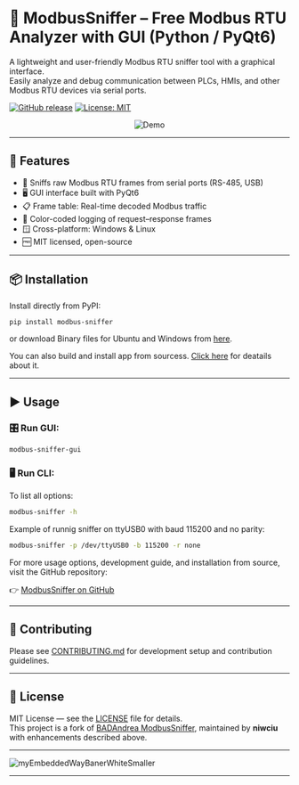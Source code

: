 
# 🐍 ModbusSniffer – Free Modbus RTU Analyzer with GUI (Python / PyQt6)

A lightweight and user-friendly Modbus RTU sniffer tool with a graphical interface.  
Easily analyze and debug communication between PLCs, HMIs, and other Modbus RTU devices via serial ports.

[![GitHub release](https://img.shields.io/github/v/release/niwciu/ModbusSniffer)](https://github.com/niwciu/ModbusSniffer/releases)
[![License: MIT](https://img.shields.io/badge/License-MIT-yellow.svg)](LICENSE)

<div align="center">
<img src="https://github.com/niwciu/ModbusSniffer/blob/main/doc/gui.gif?raw=true" alt="Demo" />
</div>

---

## 🔧 Features

- 🧰 Sniffs raw Modbus RTU frames from serial ports (RS-485, USB)
- 🖥️ GUI interface built with PyQt6
- 📋 Frame table: Real-time decoded Modbus traffic
- 🌈 Color-coded logging of request–response frames
- 🪟 Cross-platform: Windows & Linux
- 🆓 MIT licensed, open-source

---

## 📦 Installation

Install directly from PyPI:

```bash
pip install modbus-sniffer
```
or download Binary files for Ubuntu and Windows from [here](https://github.com/niwciu/ModbusSniffer/releases).

You can also build and install app from sourcess. [Click here](CONTRIBUTING.md#%EF%B8%8F-build--install) for deatails about it.


---

## ▶️ Usage

### 🎛️ Run GUI:

```bash
modbus-sniffer-gui
```

### 🖥️ Run CLI:
To list all options:
```bash
modbus-sniffer -h
```


Example of runnig sniffer on ttyUSB0 with baud 115200 and no parity:
```bash
modbus-sniffer -p /dev/ttyUSB0 -b 115200 -r none
```

For more usage options, development guide, and installation from source, visit the GitHub repository:

👉 [ModbusSniffer on GitHub](https://github.com/niwciu/ModbusSniffer)

---
## 🤝 Contributing

Please see [CONTRIBUTING.md](CONTRIBUTING.md) for development setup and contribution guidelines.

---

## 📜 License

MIT License — see the [LICENSE](LICENSE) file for details.  
This project is a fork of [BADAndrea ModbusSniffer](https://github.com/BADAndrea/ModbusSniffer), maintained by **niwciu** with enhancements described above.


***
<img src="https://github.com/user-attachments/assets/f4825882-e285-4e02-a75c-68fc86ff5716" alt="myEmbeddedWayBanerWhiteSmaller"/>

***
</div>